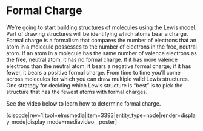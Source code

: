 # Formal Charge

We're going to start building structures of molecules using the Lewis model.  Part of drawing structures will be identifying which atoms bear a charge.  Formal charge is a formalism that compares the number of electrons that an atom in a molecule possesses to the number of electrons in the free, neutral atom. If an atom in a molecule has the same number of valence electrons as the free, neutral atom, it has no formal charge. If it has more valence electrons than the neutral atom, it bears a negative formal charge; if it has fewer, it bears a positive formal charge.  From time to time you’ll come across molecules for which you can draw multiple valid Lewis structures. One strategy for deciding which Lewis structure is “best” is to pick the structure that has the fewest atoms with formal charges. 

See the video below to learn how to determine formal charge.


[ciscode|rev=1|tool=elmsmedia|item=3393|entity_type=node|render=display_mode|display_mode=mediavideo__poster]

